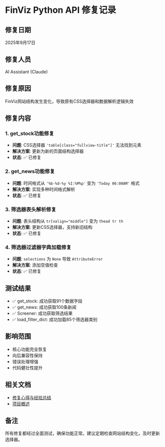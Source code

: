 # FinViz Python API 修复记录

## 修复日期
2025年9月17日

## 修复人员
AI Assistant (Claude)

## 修复原因
FinViz网站结构发生变化，导致原有CSS选择器和数据解析逻辑失效

## 修复内容

### 1. get_stock功能修复
- **问题**: CSS选择器 `'table[class="fullview-title"]'` 无法找到元素
- **解决方案**: 更新为新的页面结构选择器
- **状态**: ✅ 已修复

### 2. get_news功能修复
- **问题**: 时间格式从 `'%b-%d-%y %I:%M%p'` 变为 `'Today 06:00AM'` 格式
- **解决方案**: 实现多种时间格式解析
- **状态**: ✅ 已修复

### 3. 筛选器表头解析修复
- **问题**: 表头结构从 `tr[valign="middle"]` 变为 `thead tr th`
- **解决方案**: 更新CSS选择器，支持新旧结构
- **状态**: ✅ 已修复

### 4. 筛选器过滤器字典加载修复
- **问题**: `selections` 为 `None` 导致 `AttributeError`
- **解决方案**: 添加空值检查
- **状态**: ✅ 已修复

## 测试结果
- ✅ get_stock: 成功获取91个数据字段
- ✅ get_news: 成功获取100条新闻
- ✅ Screener: 成功获取筛选结果
- ✅ load_filter_dict: 成功加载85个筛选器类别

## 影响范围
- 核心功能完全恢复
- 向后兼容性保持
- 错误处理增强
- 代码健壮性提升

## 相关文档
- [修复心得与经验总结](./document/repair_insights.md)
- [项目概述](./document/project_overview.md)

## 备注
所有修复都经过全面测试，确保功能正常。建议定期检查网站结构变化，及时更新选择器。
